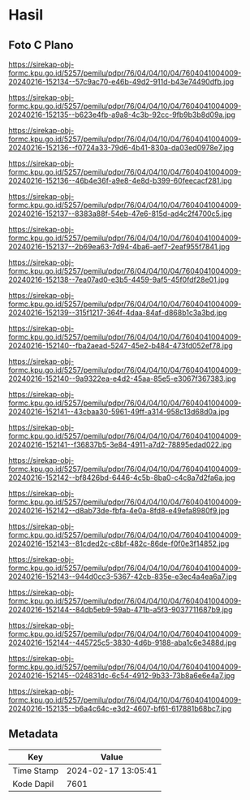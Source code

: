 # Hasil

## Foto C Plano

https://sirekap-obj-formc.kpu.go.id/5257/pemilu/pdpr/76/04/04/10/04/7604041004009-20240216-152134--57c9ac70-e46b-49d2-911d-b43e74490dfb.jpg

https://sirekap-obj-formc.kpu.go.id/5257/pemilu/pdpr/76/04/04/10/04/7604041004009-20240216-152135--b623e4fb-a9a8-4c3b-92cc-9fb9b3b8d09a.jpg

https://sirekap-obj-formc.kpu.go.id/5257/pemilu/pdpr/76/04/04/10/04/7604041004009-20240216-152136--f0724a33-79d6-4b41-830a-da03ed0978e7.jpg

https://sirekap-obj-formc.kpu.go.id/5257/pemilu/pdpr/76/04/04/10/04/7604041004009-20240216-152136--46b4e36f-a9e8-4e8d-b399-60feecacf281.jpg

https://sirekap-obj-formc.kpu.go.id/5257/pemilu/pdpr/76/04/04/10/04/7604041004009-20240216-152137--8383a88f-54eb-47e6-815d-ad4c2f4700c5.jpg

https://sirekap-obj-formc.kpu.go.id/5257/pemilu/pdpr/76/04/04/10/04/7604041004009-20240216-152137--2b69ea63-7d94-4ba6-aef7-2eaf955f7841.jpg

https://sirekap-obj-formc.kpu.go.id/5257/pemilu/pdpr/76/04/04/10/04/7604041004009-20240216-152138--7ea07ad0-e3b5-4459-9af5-45f0fdf28e01.jpg

https://sirekap-obj-formc.kpu.go.id/5257/pemilu/pdpr/76/04/04/10/04/7604041004009-20240216-152139--315f1217-364f-4daa-84af-d868b1c3a3bd.jpg

https://sirekap-obj-formc.kpu.go.id/5257/pemilu/pdpr/76/04/04/10/04/7604041004009-20240216-152140--fba2aead-5247-45e2-b484-473fd052ef78.jpg

https://sirekap-obj-formc.kpu.go.id/5257/pemilu/pdpr/76/04/04/10/04/7604041004009-20240216-152140--9a9322ea-e4d2-45aa-85e5-e3067f367383.jpg

https://sirekap-obj-formc.kpu.go.id/5257/pemilu/pdpr/76/04/04/10/04/7604041004009-20240216-152141--43cbaa30-5961-49ff-a314-958c13d68d0a.jpg

https://sirekap-obj-formc.kpu.go.id/5257/pemilu/pdpr/76/04/04/10/04/7604041004009-20240216-152141--f36837b5-3e84-4911-a7d2-78895edad022.jpg

https://sirekap-obj-formc.kpu.go.id/5257/pemilu/pdpr/76/04/04/10/04/7604041004009-20240216-152142--bf8426bd-6446-4c5b-8ba0-c4c8a7d2fa6a.jpg

https://sirekap-obj-formc.kpu.go.id/5257/pemilu/pdpr/76/04/04/10/04/7604041004009-20240216-152142--d8ab73de-fbfa-4e0a-8fd8-e49efa8980f9.jpg

https://sirekap-obj-formc.kpu.go.id/5257/pemilu/pdpr/76/04/04/10/04/7604041004009-20240216-152143--81cded2c-c8bf-482c-86de-f0f0e3f14852.jpg

https://sirekap-obj-formc.kpu.go.id/5257/pemilu/pdpr/76/04/04/10/04/7604041004009-20240216-152143--944d0cc3-5367-42cb-835e-e3ec4a4ea6a7.jpg

https://sirekap-obj-formc.kpu.go.id/5257/pemilu/pdpr/76/04/04/10/04/7604041004009-20240216-152144--84db5eb9-59ab-471b-a5f3-9037711687b9.jpg

https://sirekap-obj-formc.kpu.go.id/5257/pemilu/pdpr/76/04/04/10/04/7604041004009-20240216-152144--445725c5-3830-4d6b-9188-aba1c6e3488d.jpg

https://sirekap-obj-formc.kpu.go.id/5257/pemilu/pdpr/76/04/04/10/04/7604041004009-20240216-152145--024831dc-6c54-4912-9b33-73b8a6e6e4a7.jpg

https://sirekap-obj-formc.kpu.go.id/5257/pemilu/pdpr/76/04/04/10/04/7604041004009-20240216-152135--b6a4c64c-e3d2-4607-bf61-617881b68bc7.jpg


## Metadata

| Key        | Value               |
| ---------- | ------------------- |
| Time Stamp | 2024-02-17 13:05:41 |
| Kode Dapil | 7601                |



